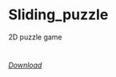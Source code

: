 # Sliding_puzzle
 2D puzzle game
 #
*[Download](https://play.google.com/store/apps/details?id=com.HV_Games.Slidingpuzzle)*
